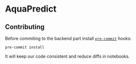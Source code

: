 # AquaPredict

## Contributing

Before commiting to the backend part install [`pre-commit`](https://pre-commit.com/#installation) hooks:

```console
pre-commit install
```

It will keep our code consistent and reduce diffs in notebooks.
